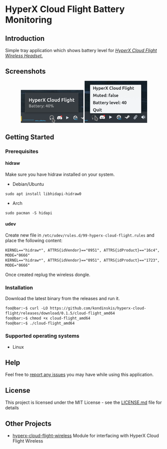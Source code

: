 # HyperX Cloud Flight Battery Monitoring

## Introduction

Simple tray application which shows battery level for <em>[HyperX Cloud Flight Wireless Headset.](https://www.hyperxgaming.com/unitedstates/us/headsets/cloud-flight-wireless-gaming-headset)</em>

## Screenshots

<p align="center">
    <img width="200" alt="HyperX Cloud Flight" src="./images/screenshot.png">
    <img width="200" alt="HyperX Cloud Flight" src="./images/screenshot_2.png">
</p>

## Getting Started


### Prerequisites

#### hidraw

Make sure you have hidraw installed on your system.

- Debian/Ubuntu

```
sudo apt install libhidapi-hidraw0
```

- Arch

```
sudo pacman -S hidapi
```

#### udev

Create new file in `/etc/udev/rules.d/99-hyperx-cloud-flight.rules` and place the following content:

```
KERNEL=="hidraw*", ATTRS{idVendor}=="0951", ATTRS{idProduct}=="16c4", MODE="0666"
KERNEL=="hidraw*", ATTRS{idVendor}=="0951", ATTRS{idProduct}=="1723", MODE="0666"
```

Once created replug the wireless dongle.

### Installation

Download the latest binary from the releases and run it.

```console
foo@bar:~$ curl -LO https://github.com/kondinskis/hyperx-cloud-flight/releases/download/0.1.5/cloud-flight_amd64
foo@bar:~$ chmod +x cloud-flight_amd64
foo@bar:~$ ./cloud-flight_amd64
```

### Supported operating systems

- Linux 

## Help

Feel free to [report any issues](https://github.com/kondinskis/hyperx-cloud-flight/issues) you may have while using this application.

## License

This project is licensed under the MIT License - see the [LICENSE.md](https://github.com/kondinskis/hyperx-cloud-flight/blob/main/LICENSE.md) file for details

## Other Projects

* [hyperx-cloud-flight-wireless](https://github.com/srn/hyperx-cloud-flight-wireless) Module for interfacing with HyperX Cloud Flight Wireless